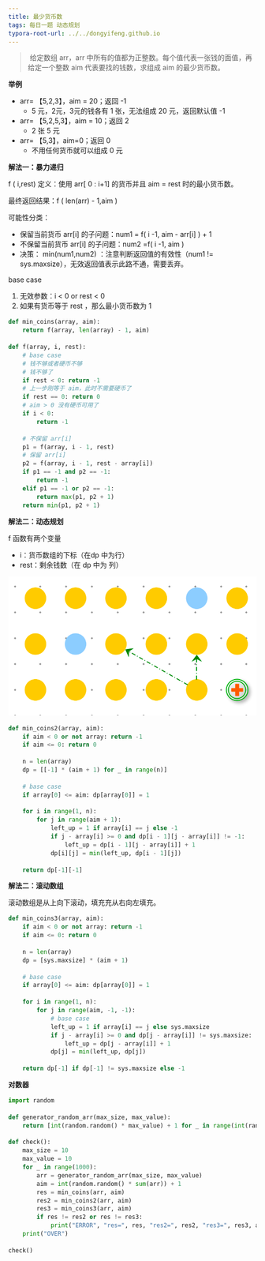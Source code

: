 ```yaml
---
title: 最少货币数
tags: 每日一题 动态规划
typora-root-url: ../../dongyifeng.github.io
---
```


> ​	给定数组 arr，arr 中所有的值都为正整数。每个值代表一张钱的面值，再给定一个整数 aim 代表要找的钱数，求组成 aim 的最少货币数。



**举例**

-  arr= 【5,2,3】，aim = 20；返回 -1
   - 5 元，2元，3元的钱各有 1 张，无法组成 20 元，返回默认值 -1
-  arr= 【5,2,5,3】，aim = 10；返回 2
   - 2 张 5 元
-  arr= 【5,3】，aim=0；返回 0
   - 不用任何货币就可以组成 0 元



**解法一：暴力递归**

f ( i,rest) 定义：使用 arr[ 0 : i+1] 的货币并且 aim = rest 时的最小货币数。

最终返回结果：f ( len(arr) - 1,aim )



可能性分类：

- 保留当前货币 arr[i] 的子问题：num1 = f( i -1, aim - arr[i] ) + 1
- 不保留当前货币 arr[i] 的子问题：num2 =f( i -1, aim  )
- 决策： min(num1,num2) ：注意判断返回值的有效性（num1 != sys.maxsize），无效返回值表示此路不通，需要丢弃。



base case

1. 无效参数：i < 0 or rest < 0
2. 如果有货币等于 rest ，那么最小货币数为 1



```python
def min_coins(array, aim):
    return f(array, len(array) - 1, aim)

def f(array, i, rest):
    # base case
    # 钱不够或者硬币不够
    # 钱不够了
    if rest < 0: return -1
    # 上一步刚等于 aim，此时不需要硬币了
    if rest == 0: return 0
    # aim > 0 没有硬币可用了
    if i < 0:
        return -1

    # 不保留 arr[i]
    p1 = f(array, i - 1, rest)
    # 保留 arr[i]
    p2 = f(array, i - 1, rest - array[i])
    if p1 == -1 and p2 == -1:
        return -1
    elif p1 == -1 or p2 == -1:
        return max(p1, p2 + 1)
    return min(p1, p2 + 1)
```



**解法二：动态规划**

f 函数有两个变量

- i：货币数组的下标（在dp 中为行）
- rest：剩余钱数（在 dp 中为 列）

![](/images/assets/screenshot-20221024-195232.png)

```python
def min_coins2(array, aim):
    if aim < 0 or not array: return -1
    if aim <= 0: return 0

    n = len(array)
    dp = [[-1] * (aim + 1) for _ in range(n)]

    # base case
    if array[0] <= aim: dp[array[0]] = 1

    for i in range(1, n):
        for j in range(aim + 1):
            left_up = 1 if array[i] == j else -1
            if j - array[i] >= 0 and dp[i - 1][j - array[i]] != -1:
                left_up = dp[i - 1][j - array[i]] + 1
            dp[i][j] = min(left_up, dp[i - 1][j])

    return dp[-1][-1]
```



**解法二：滚动数组**

滚动数组是从上向下滚动，填充充从右向左填充。

```python
def min_coins3(array, aim):
    if aim < 0 or not array: return -1
    if aim <= 0: return 0

    n = len(array)
    dp = [sys.maxsize] * (aim + 1)

    # base case
    if array[0] <= aim: dp[array[0]] = 1

    for i in range(1, n):
        for j in range(aim, -1, -1):
          	# base case
            left_up = 1 if array[i] == j else sys.maxsize
            if j - array[i] >= 0 and dp[j - array[i]] != sys.maxsize:
                left_up = dp[j - array[i]] + 1
            dp[j] = min(left_up, dp[j])

    return dp[-1] if dp[-1] != sys.maxsize else -1
```



**对数器**

```python
import random

def generator_random_arr(max_size, max_value):
    return [int(random.random() * max_value) + 1 for _ in range(int(random.random() * max_size) + 1)]

def check():
    max_size = 10
    max_value = 10
    for _ in range(1000):
        arr = generator_random_arr(max_size, max_value)
        aim = int(random.random() * sum(arr)) + 1
        res = min_coins(arr, aim)
        res2 = min_coins2(arr, aim)
        res3 = min_coins3(arr, aim)
        if res != res2 or res != res3:
            print("ERROR", "res=", res, "res2=", res2, "res3=", res3, aim, arr)
    print("OVER")

check()
```

